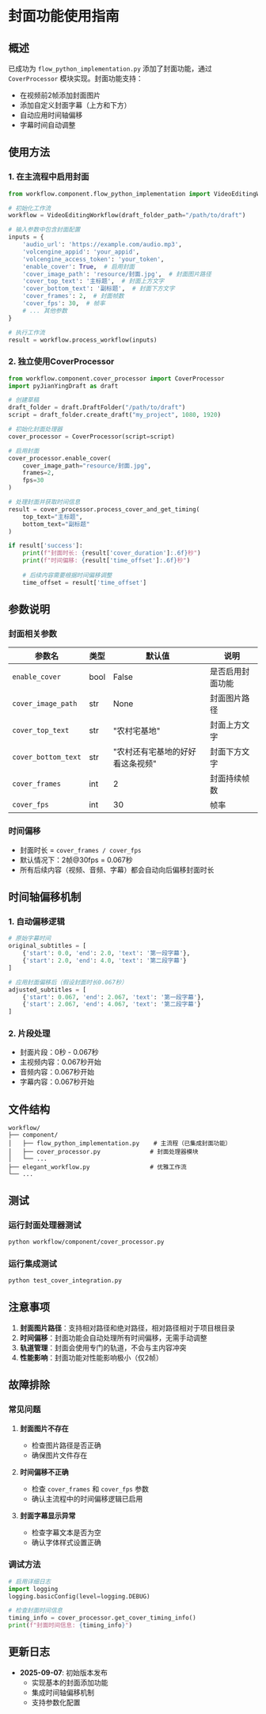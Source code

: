 # 封面功能使用指南

## 概述

已成功为 `flow_python_implementation.py` 添加了封面功能，通过 `CoverProcessor` 模块实现。封面功能支持：

- 在视频前2帧添加封面图片
- 添加自定义封面字幕（上方和下方）
- 自动应用时间轴偏移
- 字幕时间自动调整

## 使用方法

### 1. 在主流程中启用封面

```python
from workflow.component.flow_python_implementation import VideoEditingWorkflow

# 初始化工作流
workflow = VideoEditingWorkflow(draft_folder_path="/path/to/draft")

# 输入参数中包含封面配置
inputs = {
    'audio_url': 'https://example.com/audio.mp3',
    'volcengine_appid': 'your_appid',
    'volcengine_access_token': 'your_token',
    'enable_cover': True,  # 启用封面
    'cover_image_path': 'resource/封面.jpg',  # 封面图片路径
    'cover_top_text': '主标题',  # 封面上方文字
    'cover_bottom_text': '副标题',  # 封面下方文字
    'cover_frames': 2,  # 封面帧数
    'cover_fps': 30,  # 帧率
    # ... 其他参数
}

# 执行工作流
result = workflow.process_workflow(inputs)
```

### 2. 独立使用CoverProcessor

```python
from workflow.component.cover_processor import CoverProcessor
import pyJianYingDraft as draft

# 创建草稿
draft_folder = draft.DraftFolder("/path/to/draft")
script = draft_folder.create_draft("my_project", 1080, 1920)

# 初始化封面处理器
cover_processor = CoverProcessor(script=script)

# 启用封面
cover_processor.enable_cover(
    cover_image_path="resource/封面.jpg",
    frames=2,
    fps=30
)

# 处理封面并获取时间信息
result = cover_processor.process_cover_and_get_timing(
    top_text="主标题",
    bottom_text="副标题"
)

if result['success']:
    print(f"封面时长: {result['cover_duration']:.6f}秒")
    print(f"时间偏移: {result['time_offset']:.6f}秒")
    
    # 后续内容需要根据时间偏移调整
    time_offset = result['time_offset']
```

## 参数说明

### 封面相关参数

| 参数名 | 类型 | 默认值 | 说明 |
|--------|------|--------|------|
| `enable_cover` | bool | False | 是否启用封面功能 |
| `cover_image_path` | str | None | 封面图片路径 |
| `cover_top_text` | str | "农村宅基地" | 封面上方文字 |
| `cover_bottom_text` | str | "农村还有宅基地的好好看这条视频" | 封面下方文字 |
| `cover_frames` | int | 2 | 封面持续帧数 |
| `cover_fps` | int | 30 | 帧率 |

### 时间偏移

- 封面时长 = `cover_frames / cover_fps`
- 默认情况下：2帧@30fps = 0.067秒
- 所有后续内容（视频、音频、字幕）都会自动向后偏移封面时长

## 时间轴偏移机制

### 1. 自动偏移逻辑

```python
# 原始字幕时间
original_subtitles = [
    {'start': 0.0, 'end': 2.0, 'text': '第一段字幕'},
    {'start': 2.0, 'end': 4.0, 'text': '第二段字幕'}
]

# 应用封面偏移后（假设封面时长0.067秒）
adjusted_subtitles = [
    {'start': 0.067, 'end': 2.067, 'text': '第一段字幕'},
    {'start': 2.067, 'end': 4.067, 'text': '第二段字幕'}
]
```

### 2. 片段处理

- 封面片段：0秒 - 0.067秒
- 主视频内容：0.067秒开始
- 音频内容：0.067秒开始
- 字幕内容：0.067秒开始

## 文件结构

```
workflow/
├── component/
│   ├── flow_python_implementation.py    # 主流程（已集成封面功能）
│   ├── cover_processor.py              # 封面处理器模块
│   └── ...
├── elegant_workflow.py                 # 优雅工作流
└── ...
```

## 测试

### 运行封面处理器测试

```bash
python workflow/component/cover_processor.py
```

### 运行集成测试

```bash
python test_cover_integration.py
```

## 注意事项

1. **封面图片路径**：支持相对路径和绝对路径，相对路径相对于项目根目录
2. **时间偏移**：封面功能会自动处理所有时间偏移，无需手动调整
3. **轨道管理**：封面会使用专门的轨道，不会与主内容冲突
4. **性能影响**：封面功能对性能影响极小（仅2帧）

## 故障排除

### 常见问题

1. **封面图片不存在**
   - 检查图片路径是否正确
   - 确保图片文件存在

2. **时间偏移不正确**
   - 检查 `cover_frames` 和 `cover_fps` 参数
   - 确认主流程中的时间偏移逻辑已启用

3. **封面字幕显示异常**
   - 检查字幕文本是否为空
   - 确认字体样式设置正确

### 调试方法

```python
# 启用详细日志
import logging
logging.basicConfig(level=logging.DEBUG)

# 检查封面时间信息
timing_info = cover_processor.get_cover_timing_info()
print(f"封面时间信息: {timing_info}")
```

## 更新日志

- **2025-09-07**: 初始版本发布
  - 实现基本的封面添加功能
  - 集成时间轴偏移机制
  - 支持参数化配置